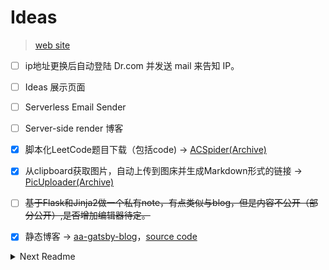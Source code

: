 

# Ideas

> [web site](https://ideas.codeand.fun)

- [ ] ip地址更换后自动登陆 Dr.com 并发送 mail 来告知 IP。
- [ ] Ideas 展示页面
- [ ] Serverless Email Sender
- [ ] Server-side render 博客
- [x] 脚本化LeetCode题目下载（包括code) -> [ACSpider(Archive)](https://github.com/wuxiaobai24/ACSpider)
- [x] 从clipboard获取图片，自动上传到图床并生成Markdown形式的链接 -> [PicUploader(Archive)](https://github.com/wuxiaobai24/PicUploader)
- [ ] ~~基于Flask和Jinja2做一个私有note，有点类似与blog，但是内容不公开（部分公开）,是否增加编辑器待定。~~
- [x] 静态博客 -> [aa-gatsby-blog](https://codeand.fun)，[source code](https://github.com/wuxiaobai24/aa-gatsby-blog)


<details>
	<summary>Next Readme</summary>
This is a [Next.js](https://nextjs.org/) project bootstrapped with [`create-next-app`](https://github.com/vercel/next.js/tree/canary/packages/create-next-app).

## Getting Started

First, run the development server:

```bash
npm run dev
# or
yarn dev
```

Open [http://localhost:3000](http://localhost:3000) with your browser to see the result.

You can start editing the page by modifying `pages/index.js`. The page auto-updates as you edit the file.

## Learn More

To learn more about Next.js, take a look at the following resources:

- [Next.js Documentation](https://nextjs.org/docs) - learn about Next.js features and API.
- [Learn Next.js](https://nextjs.org/learn) - an interactive Next.js tutorial.

You can check out [the Next.js GitHub repository](https://github.com/vercel/next.js/) - your feedback and contributions are welcome!

## Deploy on Vercel

The easiest way to deploy your Next.js app is to use the [Vercel Platform](https://vercel.com/import?utm_medium=default-template&filter=next.js&utm_source=create-next-app&utm_campaign=create-next-app-readme) from the creators of Next.js.

Check out our [Next.js deployment documentation](https://nextjs.org/docs/deployment) for more details.
</details>